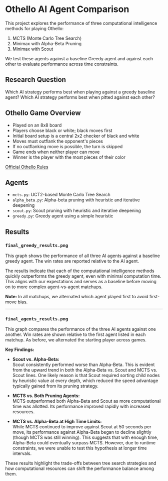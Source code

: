 # Othello AI Agent Comparison

This project explores the performance of three computational intelligence methods for playing Othello:

1. MCTS (Monte Carlo Tree Search)
2. Minimax with Alpha-Beta Pruning
3. Minimax with Scout

We test these agents against a baseline Greedy agent and against each other to evaluate performance across time constraints.

## Research Question

Which AI strategy performs best when playing against a greedy baseline agent?
Which AI strategy performs best when pitted against each other?

## Othello Game Overview

- Played on an 8x8 board
- Players choose black or white; black moves first
- Initial board setup is a central 2x2 checker of black and white
- Moves must outflank the opponent's pieces
- If no outflanking move is possible, the turn is skipped
- Game ends when neither player can move
- Winner is the player with the most pieces of their color

[Official Othello Rules](https://www.worldothello.org/about/about-othello/othello-rules/official-rules/english)

## Agents
- `mcts.py`: UCT2-based Monte Carlo Tree Search
- `alpha_beta.py`: Alpha-beta pruning with heuristic and iterative deepening
- `scout.py`: Scout pruning with heuristic and iterative deepening
- `greedy.py`: Greedy agent using a simple heuristic

## Results
### `final_greedy_results.png`

This graph shows the performance of all three AI agents against a baseline greedy agent. The win rates are reported relative to the AI agent.

The results indicate that each of the computational intelligence methods quickly outperforms the greedy agent, even with minimal computation time. This aligns with our expectations and serves as a baseline before moving on to more complex agent-vs-agent matchups.

**Note:** In all matchups, we alternated which agent played first to avoid first-move bias.

---

### `final_agents_results.png`

This graph compares the performance of the three AI agents against one another. Win rates are shown relative to the first agent listed in each matchup. As before, we alternated the starting player across games.

**Key Findings:**

- **Scout vs. Alpha-Beta:**  
  Scout consistently performed worse than Alpha-Beta. This is evident from the upward trend in both the Alpha-Beta vs. Scout and MCTS vs. Scout lines. One likely reason is that Scout required sorting child nodes by heuristic value at every depth, which reduced the speed advantage typically gained from its pruning strategy.

- **MCTS vs. Both Pruning Agents:**  
  MCTS outperformed both Alpha-Beta and Scout as more computational time was allotted. Its performance improved rapidly with increased resources.

- **MCTS vs. Alpha-Beta at High Time Limits:**  
  While MCTS continued to improve against Scout at 50 seconds per move, its performance against Alpha-Beta began to decline slightly (though MCTS was still winning). This suggests that with enough time, Alpha-Beta could eventually surpass MCTS. However, due to runtime constraints, we were unable to test this hypothesis at longer time intervals.

These results highlight the trade-offs between tree search strategies and how computational resources can shift the performance balance among them.

